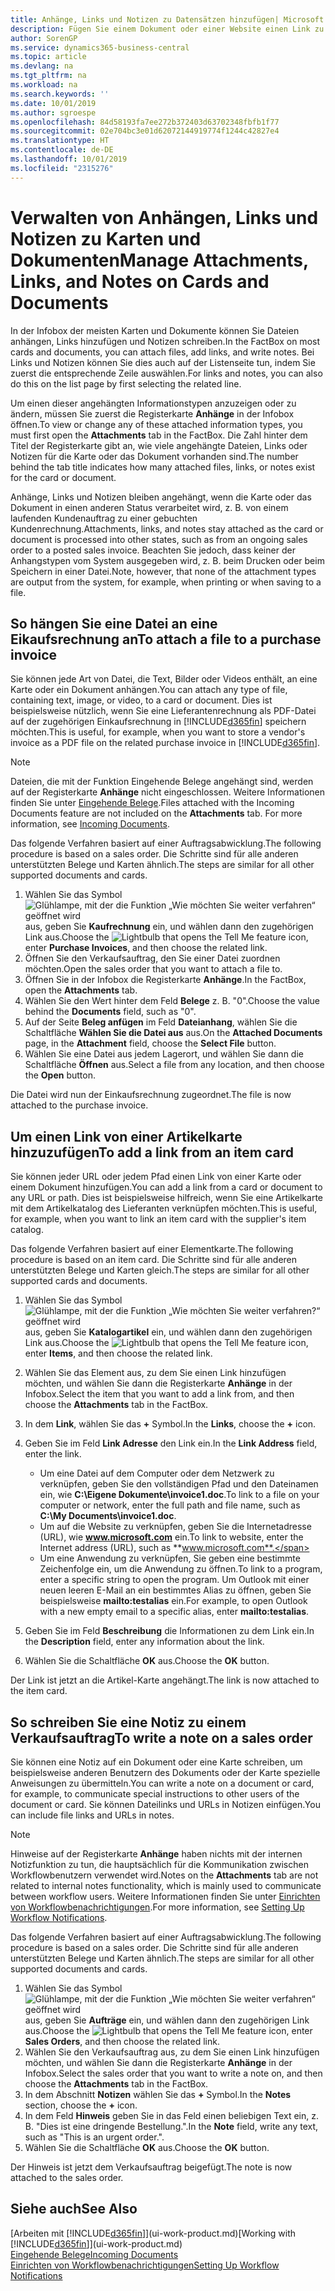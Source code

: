 ```yaml
---
title: Anhänge, Links und Notizen zu Datensätzen hinzufügen| Microsoft Docs
description: Fügen Sie einem Dokument oder einer Website einen Link zu einem bestimmten Datensatz hinzu, beispielsweise zu einer Debitorenkarte oder einem Dokument.
author: SorenGP
ms.service: dynamics365-business-central
ms.topic: article
ms.devlang: na
ms.tgt_pltfrm: na
ms.workload: na
ms.search.keywords: ''
ms.date: 10/01/2019
ms.author: sgroespe
ms.openlocfilehash: 84d58193fa7ee272b372403d63702348fbfb1f77
ms.sourcegitcommit: 02e704bc3e01d62072144919774f1244c42827e4
ms.translationtype: HT
ms.contentlocale: de-DE
ms.lasthandoff: 10/01/2019
ms.locfileid: "2315276"
---
```

# <a name="manage-attachments-links-and-notes-on-cards-and-documents"></a><span data-ttu-id="93ec4-103">Verwalten von Anhängen, Links und Notizen zu Karten und Dokumenten</span><span class="sxs-lookup"><span data-stu-id="93ec4-103">Manage Attachments, Links, and Notes on Cards and Documents</span></span>

<span data-ttu-id="93ec4-104">In der Infobox der meisten Karten und Dokumente können Sie Dateien anhängen, Links hinzufügen und Notizen schreiben.</span><span class="sxs-lookup"><span data-stu-id="93ec4-104">In the FactBox on most cards and documents, you can attach files, add links, and write notes.</span></span> <span data-ttu-id="93ec4-105">Bei Links und Notizen können Sie dies auch auf der Listenseite tun, indem Sie zuerst die entsprechende Zeile auswählen.</span><span class="sxs-lookup"><span data-stu-id="93ec4-105">For links and notes, you can also do this on the list page by first selecting the related line.</span></span>

<span data-ttu-id="93ec4-106">Um einen dieser angehängten Informationstypen anzuzeigen oder zu ändern, müssen Sie zuerst die Registerkarte **Anhänge** in der Infobox öffnen.</span><span class="sxs-lookup"><span data-stu-id="93ec4-106">To view or change any of these attached information types, you must first open the **Attachments** tab in the FactBox.</span></span> <span data-ttu-id="93ec4-107">Die Zahl hinter dem Titel der Registerkarte gibt an, wie viele angehängte Dateien, Links oder Notizen für die Karte oder das Dokument vorhanden sind.</span><span class="sxs-lookup"><span data-stu-id="93ec4-107">The number behind the tab title indicates how many attached files, links, or notes exist for the card or document.</span></span>

<span data-ttu-id="93ec4-108">Anhänge, Links und Notizen bleiben angehängt, wenn die Karte oder das Dokument in einen anderen Status verarbeitet wird, z. B. von einem laufenden Kundenauftrag zu einer gebuchten Kundenrechnung.</span><span class="sxs-lookup"><span data-stu-id="93ec4-108">Attachments, links, and notes stay attached as the card or document is processed into other states, such as from an ongoing sales order to a posted sales invoice.</span></span> <span data-ttu-id="93ec4-109">Beachten Sie jedoch, dass keiner der Anhangstypen vom System ausgegeben wird, z. B. beim Drucken oder beim Speichern in einer Datei.</span><span class="sxs-lookup"><span data-stu-id="93ec4-109">Note, however, that none of the attachment types are output from the system, for example, when printing or when saving to a file.</span></span>

## <a name="to-attach-a-file-to-a-purchase-invoice"></a><span data-ttu-id="93ec4-110">So hängen Sie eine Datei an eine Eikaufsrechnung an</span><span class="sxs-lookup"><span data-stu-id="93ec4-110">To attach a file to a purchase invoice</span></span>
<span data-ttu-id="93ec4-111">Sie können jede Art von Datei, die Text, Bilder oder Videos enthält, an eine Karte oder ein Dokument anhängen.</span><span class="sxs-lookup"><span data-stu-id="93ec4-111">You can attach any type of file, containing text, image, or video, to a card or document.</span></span> <span data-ttu-id="93ec4-112">Dies ist beispielsweise nützlich, wenn Sie eine Lieferantenrechnung als PDF-Datei auf der zugehörigen Einkaufsrechnung in [!INCLUDE[d365fin](includes/d365fin_md.md)] speichern möchten.</span><span class="sxs-lookup"><span data-stu-id="93ec4-112">This is useful, for example, when you want to store a vendor's invoice as a PDF file on the related purchase invoice in [!INCLUDE[d365fin](includes/d365fin_md.md)].</span></span>

> [!NOTE]
> <span data-ttu-id="93ec4-113">Dateien, die mit der Funktion Eingehende Belege angehängt sind, werden auf der Registerkarte **Anhänge** nicht eingeschlossen. Weitere Informationen finden Sie unter [Eingehende Belege](across-income-documents.md).</span><span class="sxs-lookup"><span data-stu-id="93ec4-113">Files attached with the Incoming Documents feature are not included on the **Attachments** tab. For more information, see [Incoming Documents](across-income-documents.md).</span></span>

<span data-ttu-id="93ec4-114">Das folgende Verfahren basiert auf einer Auftragsabwicklung.</span><span class="sxs-lookup"><span data-stu-id="93ec4-114">The following procedure is based on a sales order.</span></span> <span data-ttu-id="93ec4-115">Die Schritte sind für alle anderen unterstützten Belege und Karten ähnlich.</span><span class="sxs-lookup"><span data-stu-id="93ec4-115">The steps are similar for all other supported documents and cards.</span></span>

1. <span data-ttu-id="93ec4-116">Wählen Sie das Symbol ![Glühlampe, mit der die Funktion „Wie möchten Sie weiter verfahren“ geöffnet wird](media/ui-search/search_small.png "Wie möchten Sie weiter verfahren?") aus, geben Sie **Kaufrechnung** ein, und wählen dann den zugehörigen Link aus.</span><span class="sxs-lookup"><span data-stu-id="93ec4-116">Choose the ![Lightbulb that opens the Tell Me feature](media/ui-search/search_small.png "Tell me what you want to do") icon, enter **Purchase Invoices**, and then choose the related link.</span></span>
2. <span data-ttu-id="93ec4-117">Öffnen Sie den Verkaufsauftrag, den Sie einer Datei zuordnen möchten.</span><span class="sxs-lookup"><span data-stu-id="93ec4-117">Open the sales order that you want to attach a file to.</span></span>
3. <span data-ttu-id="93ec4-118">Öffnen Sie in der Infobox die Registerkarte **Anhänge**.</span><span class="sxs-lookup"><span data-stu-id="93ec4-118">In the FactBox, open the **Attachments** tab.</span></span>
4. <span data-ttu-id="93ec4-119">Wählen Sie den Wert hinter dem Feld **Belege** z. B. "0".</span><span class="sxs-lookup"><span data-stu-id="93ec4-119">Choose the value behind the **Documents** field, such as "0".</span></span>
5. <span data-ttu-id="93ec4-120">Auf der Seite **Beleg anfügen** im Feld **Dateianhang**, wählen Sie die Schaltfläche **Wählen Sie die Datei aus** aus.</span><span class="sxs-lookup"><span data-stu-id="93ec4-120">On the **Attached Documents** page, in the **Attachment** field, choose the **Select File** button.</span></span>
5. <span data-ttu-id="93ec4-121">Wählen Sie eine Datei aus jedem Lagerort, und wählen Sie dann die Schaltfläche **Öffnen** aus.</span><span class="sxs-lookup"><span data-stu-id="93ec4-121">Select a file from any location, and then choose the **Open** button.</span></span>

<span data-ttu-id="93ec4-122">Die Datei wird nun der Einkaufsrechnung zugeordnet.</span><span class="sxs-lookup"><span data-stu-id="93ec4-122">The file is now attached to the purchase invoice.</span></span>

## <a name="to-add-a-link-from-an-item-card"></a><span data-ttu-id="93ec4-123">Um einen Link von einer Artikelkarte hinzuzufügen</span><span class="sxs-lookup"><span data-stu-id="93ec4-123">To add a link from an item card</span></span>
<span data-ttu-id="93ec4-124">Sie können jeder URL oder jedem Pfad einen Link von einer Karte oder einem Dokument hinzufügen.</span><span class="sxs-lookup"><span data-stu-id="93ec4-124">You can add a link from a card or document to any URL or path.</span></span> <span data-ttu-id="93ec4-125">Dies ist beispielsweise hilfreich, wenn Sie eine Artikelkarte mit dem Artikelkatalog des Lieferanten verknüpfen möchten.</span><span class="sxs-lookup"><span data-stu-id="93ec4-125">This is useful, for example, when you want to link an item card with the supplier's item catalog.</span></span>

<span data-ttu-id="93ec4-126">Das folgende Verfahren basiert auf einer Elementkarte.</span><span class="sxs-lookup"><span data-stu-id="93ec4-126">The following procedure is based on an item card.</span></span> <span data-ttu-id="93ec4-127">Die Schritte sind für alle anderen unterstützten Belege und Karten gleich.</span><span class="sxs-lookup"><span data-stu-id="93ec4-127">The steps are similar for all other supported cards and documents.</span></span>

1. <span data-ttu-id="93ec4-128">Wählen Sie das Symbol ![Glühlampe, mit der die Funktion „Wie möchten Sie weiter verfahren?“ geöffnet wird](media/ui-search/search_small.png "Wie möchten Sie weiter verfahren?") aus, geben Sie **Katalogartikel** ein, und wählen dann den zugehörigen Link aus.</span><span class="sxs-lookup"><span data-stu-id="93ec4-128">Choose the ![Lightbulb that opens the Tell Me feature](media/ui-search/search_small.png "Tell me what you want to do") icon, enter **Items**, and then choose the related link.</span></span>
2. <span data-ttu-id="93ec4-129">Wählen Sie das Element aus, zu dem Sie einen Link hinzufügen möchten, und wählen Sie dann die Registerkarte **Anhänge** in der Infobox.</span><span class="sxs-lookup"><span data-stu-id="93ec4-129">Select the item that you want to add a link from, and then choose the **Attachments** tab in the FactBox.</span></span>
3. <span data-ttu-id="93ec4-130">In dem **Link**, wählen Sie das **+** Symbol.</span><span class="sxs-lookup"><span data-stu-id="93ec4-130">In the **Links**, choose the **+** icon.</span></span>
4. <span data-ttu-id="93ec4-131">Geben Sie im Feld **Link Adresse** den Link ein.</span><span class="sxs-lookup"><span data-stu-id="93ec4-131">In the **Link Address** field, enter the link.</span></span>

    - <span data-ttu-id="93ec4-132">Um eine Datei auf dem Computer oder dem Netzwerk zu verknüpfen, geben Sie den vollständigen Pfad und den Dateinamen ein, wie **C:\Eigene Dokumente\invoice1.doc**.</span><span class="sxs-lookup"><span data-stu-id="93ec4-132">To link to a file on your computer or network, enter the full path and file name, such as **C:\My Documents\invoice1.doc**.</span></span>
    - <span data-ttu-id="93ec4-133">Um auf die Website zu verknüpfen, geben Sie die Internetadresse (URL), wie **www.microsoft.com** ein.</span><span class="sxs-lookup"><span data-stu-id="93ec4-133">To link to website, enter the Internet address (URL), such as **www.microsoft.com**.</span></span>
    - <span data-ttu-id="93ec4-134">Um eine Anwendung zu verknüpfen, Sie geben eine bestimmte Zeichenfolge ein, um die Anwendung zu öffnen.</span><span class="sxs-lookup"><span data-stu-id="93ec4-134">To link to a program, enter a specific string to open the program.</span></span> <span data-ttu-id="93ec4-135">Um Outlook mit einer neuen leeren E-Mail an ein bestimmtes Alias zu öffnen, geben Sie beispielsweise **mailto:testalias** ein.</span><span class="sxs-lookup"><span data-stu-id="93ec4-135">For example, to open Outlook with a new empty email to a specific alias, enter **mailto:testalias**.</span></span>  

5. <span data-ttu-id="93ec4-136">Geben Sie im Feld **Beschreibung** die Informationen zu dem Link ein.</span><span class="sxs-lookup"><span data-stu-id="93ec4-136">In the **Description** field, enter any information about the link.</span></span>  
6. <span data-ttu-id="93ec4-137">Wählen Sie die Schaltfläche **OK** aus.</span><span class="sxs-lookup"><span data-stu-id="93ec4-137">Choose the **OK** button.</span></span>

<span data-ttu-id="93ec4-138">Der Link ist jetzt an die Artikel-Karte angehängt.</span><span class="sxs-lookup"><span data-stu-id="93ec4-138">The link is now attached to the item card.</span></span>  

## <a name="to-write-a-note-on-a-sales-order"></a><span data-ttu-id="93ec4-139">So schreiben Sie eine Notiz zu einem Verkaufsauftrag</span><span class="sxs-lookup"><span data-stu-id="93ec4-139">To write a note on a sales order</span></span>
<span data-ttu-id="93ec4-140">Sie können eine Notiz auf ein Dokument oder eine Karte schreiben, um beispielsweise anderen Benutzern des Dokuments oder der Karte spezielle Anweisungen zu übermitteln.</span><span class="sxs-lookup"><span data-stu-id="93ec4-140">You can write a note on a document or card, for example, to communicate special instructions to other users of the document or card.</span></span> <span data-ttu-id="93ec4-141">Sie können Dateilinks und URLs in Notizen einfügen.</span><span class="sxs-lookup"><span data-stu-id="93ec4-141">You can include file links and URLs in notes.</span></span>

> [!NOTE]
> <span data-ttu-id="93ec4-142">Hinweise auf der Registerkarte **Anhänge** haben nichts mit der internen Notizfunktion zu tun, die hauptsächlich für die Kommunikation zwischen Workflowbenutzern verwendet wird.</span><span class="sxs-lookup"><span data-stu-id="93ec4-142">Notes on the **Attachments** tab are not related to internal notes functionality, which is mainly used to communicate between workflow users.</span></span> <span data-ttu-id="93ec4-143">Weitere Informationen finden Sie unter [Einrichten von Workflowbenachrichtigungen](across-setting-up-workflow-notifications.md).</span><span class="sxs-lookup"><span data-stu-id="93ec4-143">For more information, see [Setting Up Workflow Notifications](across-setting-up-workflow-notifications.md).</span></span>

<span data-ttu-id="93ec4-144">Das folgende Verfahren basiert auf einer Auftragsabwicklung.</span><span class="sxs-lookup"><span data-stu-id="93ec4-144">The following procedure is based on a sales order.</span></span> <span data-ttu-id="93ec4-145">Die Schritte sind für alle anderen unterstützten Belege und Karten ähnlich.</span><span class="sxs-lookup"><span data-stu-id="93ec4-145">The steps are similar for all other supported documents and cards.</span></span>

1. <span data-ttu-id="93ec4-146">Wählen Sie das Symbol ![Glühlampe, mit der die Funktion „Wie möchten Sie weiter verfahren“ geöffnet wird](media/ui-search/search_small.png "Wie möchten Sie weiter verfahren?") aus, geben Sie **Aufträge** ein, und wählen dann den zugehörigen Link aus.</span><span class="sxs-lookup"><span data-stu-id="93ec4-146">Choose the ![Lightbulb that opens the Tell Me feature](media/ui-search/search_small.png "Tell me what you want to do") icon, enter **Sales Orders**, and then choose the related link.</span></span>
2. <span data-ttu-id="93ec4-147">Wählen Sie den Verkaufsauftrag aus, zu dem Sie einen Link hinzufügen möchten, und wählen Sie dann die Registerkarte **Anhänge** in der Infobox.</span><span class="sxs-lookup"><span data-stu-id="93ec4-147">Select the sales order that you want to write a note on, and then choose the **Attachments** tab in the FactBox.</span></span>
3. <span data-ttu-id="93ec4-148">In dem Abschnitt **Notizen** wählen Sie das **+** Symbol.</span><span class="sxs-lookup"><span data-stu-id="93ec4-148">In the **Notes** section, choose the **+** icon.</span></span>
4. <span data-ttu-id="93ec4-149">In dem Feld **Hinweis** geben Sie in das Feld einen beliebigen Text ein, z. B. "Dies ist eine dringende Bestellung.".</span><span class="sxs-lookup"><span data-stu-id="93ec4-149">In the **Note** field, write any text, such as "This is an urgent order.".</span></span>
5. <span data-ttu-id="93ec4-150">Wählen Sie die Schaltfläche **OK** aus.</span><span class="sxs-lookup"><span data-stu-id="93ec4-150">Choose the **OK** button.</span></span>

<span data-ttu-id="93ec4-151">Der Hinweis ist jetzt dem Verkaufsauftrag beigefügt.</span><span class="sxs-lookup"><span data-stu-id="93ec4-151">The note is now attached to the sales order.</span></span>

## <a name="see-also"></a><span data-ttu-id="93ec4-152">Siehe auch</span><span class="sxs-lookup"><span data-stu-id="93ec4-152">See Also</span></span>  
<span data-ttu-id="93ec4-153">[Arbeiten mit [!INCLUDE[d365fin](includes/d365fin_md.md)]](ui-work-product.md)</span><span class="sxs-lookup"><span data-stu-id="93ec4-153">[Working with [!INCLUDE[d365fin](includes/d365fin_md.md)]](ui-work-product.md)</span></span>  
[<span data-ttu-id="93ec4-154">Eingehende Belege</span><span class="sxs-lookup"><span data-stu-id="93ec4-154">Incoming Documents</span></span>](across-income-documents.md)  
[<span data-ttu-id="93ec4-155">Einrichten von Workflowbenachrichtigungen</span><span class="sxs-lookup"><span data-stu-id="93ec4-155">Setting Up Workflow Notifications</span></span>](across-setting-up-workflow-notifications.md)  

